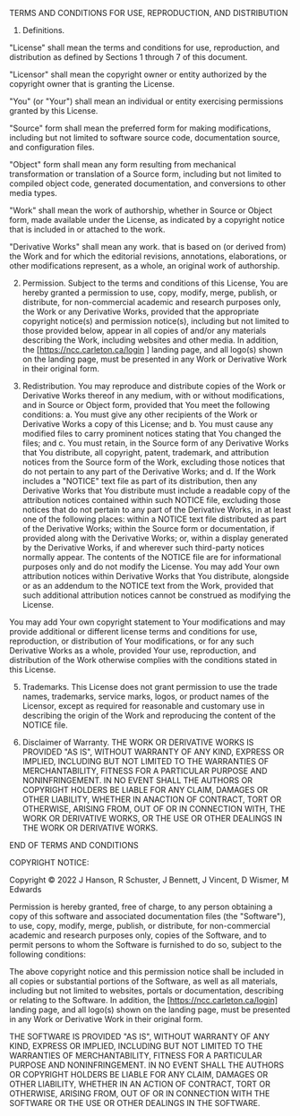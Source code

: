 TERMS AND CONDITIONS FOR USE, REPRODUCTION, AND DISTRIBUTION

1. Definitions.

"License" shall mean the terms and conditions for use, reproduction, and distribution as defined by Sections 1 through 7 of this document.

"Licensor" shall mean the copyright owner or entity authorized by the copyright owner that is granting the License.

"You" (or "Your") shall mean an individual or entity exercising permissions granted by this License.

"Source" form shall mean the preferred form for making modifications, including but not limited to software source code, documentation source, and configuration files.

"Object" form shall mean any form resulting from mechanical transformation or translation of a Source form, including but not limited to compiled object code, generated documentation, and conversions to other media types.

"Work" shall mean the work of authorship, whether in Source or Object form, made available under the License, as indicated by a copyright notice that is included in or attached to the work.

"Derivative Works" shall mean any work. that is based on (or derived from) the Work and for which the editorial revisions, annotations, elaborations, or other modifications represent, as a whole, an original work of authorship.

2. Permission. Subject to the terms and conditions of this License, You are hereby granted a permission to use, copy, modify, merge, publish, or distribute, for non-commercial academic and research purposes only, the Work or any Derivative Works, provided that the appropriate copyright notice(s) and permission notice(s), including but not limited to those provided below, appear in all copies of and/or  any materials describing the Work, including websites and other media. In addition, the [https://ncc.carleton.ca/login ] landing page, and all logo(s) shown on the landing page,  must be presented in any Work or Derivative Work in their  original form. 

4. Redistribution. You may reproduce and distribute copies of the Work or Derivative Works thereof in any medium, with or without modifications, and in Source or Object form, provided that You meet the following conditions:
a.	You must give any other recipients of the Work or Derivative Works a copy of this License; and
b.	You must cause any modified files to carry prominent notices stating that You changed the files; and
c.	You must retain, in the Source form of any Derivative Works that You distribute, all copyright, patent, trademark, and attribution notices from the Source form of the Work, excluding those notices that do not pertain to any part of the Derivative Works; and
d.	If the Work includes a "NOTICE" text file as part of its distribution, then any Derivative Works that You distribute must include a readable copy of the attribution notices contained within such NOTICE file, excluding those notices that do not pertain to any part of the Derivative Works, in at least one of the following places: within a NOTICE text file distributed as part of the Derivative Works; within the Source form or documentation, if provided along with the Derivative Works; or, within a display generated by the Derivative Works, if and wherever such third-party notices normally appear. The contents of the NOTICE file are for informational purposes only and do not modify the License. You may add Your own attribution notices within Derivative Works that You distribute, alongside or as an addendum to the NOTICE text from the Work, provided that such additional attribution notices cannot be construed as modifying the License.

You may add Your own copyright statement to Your modifications and may provide additional or different license terms and conditions for use, reproduction, or distribution of Your modifications, or for any such Derivative Works as a whole, provided Your use, reproduction, and distribution of the Work otherwise complies with the conditions stated in this License.

5. Trademarks. This License does not grant permission to use the trade names, trademarks, service marks, logos, or product names of the Licensor, except as required for reasonable and customary use in describing the origin of the Work and reproducing the content of the NOTICE file.

6. Disclaimer of Warranty. THE WORK OR DERIVATIVE WORKS IS PROVIDED "AS IS", WITHOUT WARRANTY OF ANY KIND, EXPRESS OR IMPLIED, INCLUDING BUT NOT LIMITED TO THE WARRANTIES OF MERCHANTABILITY, FITNESS FOR A PARTICULAR PURPOSE AND NONINFRINGEMENT. IN NO EVENT SHALL THE AUTHORS OR COPYRIGHT HOLDERS BE LIABLE FOR ANY CLAIM, DAMAGES OR OTHER LIABILITY, WHETHER IN ANACTION OF CONTRACT, TORT OR OTHERWISE, ARISING FROM, OUT OF OR IN CONNECTION WITH, THE WORK OR DERIVATIVE WORKS, OR THE USE OR OTHER DEALINGS IN THE WORK OR DERIVATIVE WORKS.

END OF TERMS AND CONDITIONS

COPYRIGHT NOTICE:

Copyright © 2022 J Hanson, R Schuster, J Bennett, J Vincent, D Wismer, M Edwards

Permission is hereby granted, free of charge, to any person obtaining a copy of this software and associated documentation files (the "Software"), to  use, copy, modify, merge, publish,  or distribute, for non-commercial academic and research purposes only, copies of the Software, and to permit persons to whom the Software is furnished to do so, subject to the following conditions:

The above copyright notice and this permission notice shall be included in all copies or substantial portions of the Software, as well as all materials, including but not limited to websites, portals or documentation, describing or relating to the Software.  In addition, the [https://ncc.carleton.ca/login] landing page, and all logo(s) shown on the landing page,  must be presented in any Work or Derivative Work in their original form.

THE SOFTWARE IS PROVIDED "AS IS", WITHOUT WARRANTY OF ANY KIND, EXPRESS OR IMPLIED, INCLUDING BUT NOT LIMITED TO THE WARRANTIES OF MERCHANTABILITY, FITNESS FOR A PARTICULAR PURPOSE AND NONINFRINGEMENT.  IN NO EVENT SHALL THE AUTHORS OR COPYRIGHT HOLDERS BE LIABLE FOR ANY CLAIM, DAMAGES OR OTHER LIABILITY, WHETHER IN AN ACTION OF CONTRACT, TORT OR OTHERWISE, ARISING FROM, OUT OF OR IN CONNECTION WITH THE SOFTWARE OR THE USE OR OTHER DEALINGS IN THE SOFTWARE.
